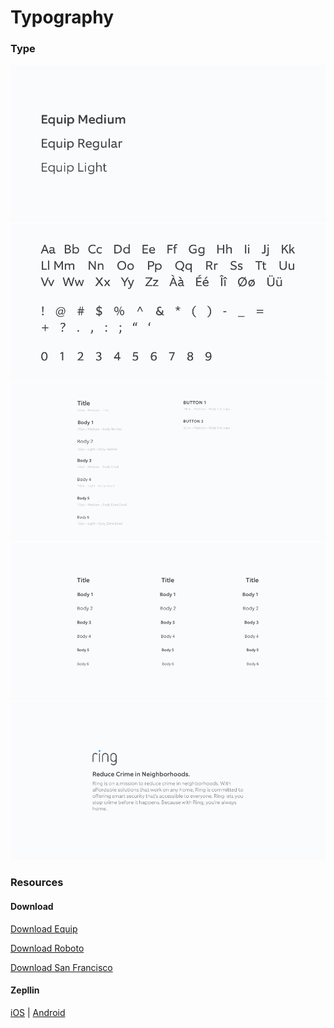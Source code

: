 # Typography

### Type

![](/assets/atom-typography/typograhy-01.png)![](/assets/atom-typography/typograhy-02.png)![](/assets/atom-typography/typograhy-03.png)![](/assets/atom-typography/typograhy-04.png)![](/assets/atom-typography/typograhy-05.png)

### Resources

#### Download

[Download Equip](https://www.dropbox.com/sh/qc8ctw71pyv8u63/AACKZ6YxA_Fhd6jyjamng5Joa?dl=0)

[Download Roboto](https://www.dropbox.com/sh/yun6kniblp755wi/AACNFFztO4sH7CMkixZPdy4Ya?dl=0)

[Download San Francisco](https://www.dropbox.com/sh/uv7l48tkdcbq276/AAD1vVbLl5RuSPuQdHAp_Bx8a?dl=0)

#### Zepllin

[iOS](/zpl.io/VkrQm0v) \| [Android](/zpl.io/2powde8)

